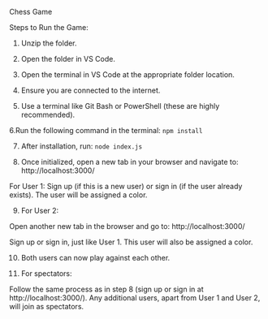 Chess Game

Steps to Run the Game:

1. Unzip the folder.

2. Open the folder in VS Code.

3. Open the terminal in VS Code at the appropriate folder location.

4. Ensure you are connected to the internet.

5. Use a terminal like Git Bash or PowerShell (these are highly recommended).

6.Run the following command in the terminal: `npm install`

7. After installation, run: `node index.js`

8. Once initialized, open a new tab in your browser and navigate to: http://localhost:3000/

For User 1:
Sign up (if this is a new user) or sign in (if the user already exists).
The user will be assigned a color.

9. For User 2:

Open another new tab in the browser and go to: http://localhost:3000/

Sign up or sign in, just like User 1.
This user will also be assigned a color.

10. Both users can now play against each other.

11. For spectators:

Follow the same process as in step 8 (sign up or sign in at http://localhost:3000/).
Any additional users, apart from User 1 and User 2, will join as spectators.